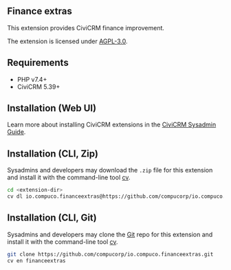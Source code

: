 ## Finance extras

This extension provides CiviCRM finance improvement.

The extension is licensed under [AGPL-3.0](LICENSE.txt).

## Requirements

* PHP v7.4+
* CiviCRM 5.39+

## Installation (Web UI)

Learn more about installing CiviCRM extensions in the [CiviCRM Sysadmin Guide](https://docs.civicrm.org/sysadmin/en/latest/customize/extensions/).

## Installation (CLI, Zip)

Sysadmins and developers may download the `.zip` file for this extension and
install it with the command-line tool [cv](https://github.com/civicrm/cv).

```bash
cd <extension-dir>
cv dl io.compuco.financeextras@https://github.com/compucorp/io.compuco.financeextras/archive/master.zip
```

## Installation (CLI, Git)

Sysadmins and developers may clone the [Git](https://en.wikipedia.org/wiki/Git) repo for this extension and
install it with the command-line tool [cv](https://github.com/civicrm/cv).

```bash
git clone https://github.com/compucorp/io.compuco.financeextras.git
cv en financeextras
```

